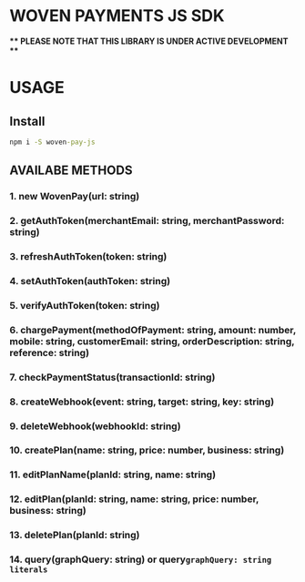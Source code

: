 # WOVEN PAYMENTS JS SDK

__** PLEASE NOTE THAT THIS LIBRARY IS UNDER ACTIVE DEVELOPMENT **__

# USAGE

## Install

```cmd
npm i -S woven-pay-js
```

## AVAILABE METHODS

### 1. new WovenPay(url: string)

### 2. getAuthToken(merchantEmail: string, merchantPassword: string)

### 3. refreshAuthToken(token: string)

### 4. setAuthToken(authToken: string)

### 5. verifyAuthToken(token: string)

### 6. chargePayment(methodOfPayment: string, amount: number, mobile: string, customerEmail: string, orderDescription: string, reference: string)

### 7. checkPaymentStatus(transactionId: string)

### 8. createWebhook(event: string, target: string, key: string)

### 9. deleteWebhook(webhookId: string)

### 10. createPlan(name: string, price: number, business: string)

### 11. editPlanName(planId: string, name: string)

### 12. editPlan(planId: string, name: string, price: number, business: string)

### 13. deletePlan(planId: string)

### 14. query(graphQuery: string) or query`graphQuery: string literals`
